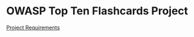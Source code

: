 # OWASP Top Ten Flashcards Project

[Project Requirements](https://git.generalassemb.ly/dc-wdi-python-django/python-command-line-project)
